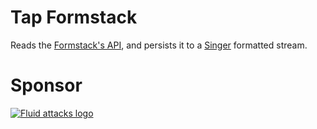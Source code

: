 <!--
SPDX-FileCopyrightText: 2022 Fluid Attacks <development@fluidattacks.com>

SPDX-License-Identifier: MPL-2.0
-->

# Tap Formstack

Reads the [Formstack's API](https://www.formstack.com/),
and persists it to a [Singer](https://www.singer.io/) formatted stream.

# Sponsor

[![Fluid attacks logo][logo]](https://fluidattacks.com/)

[logo]: https://fluidattacks.com/theme/images/logo.png
